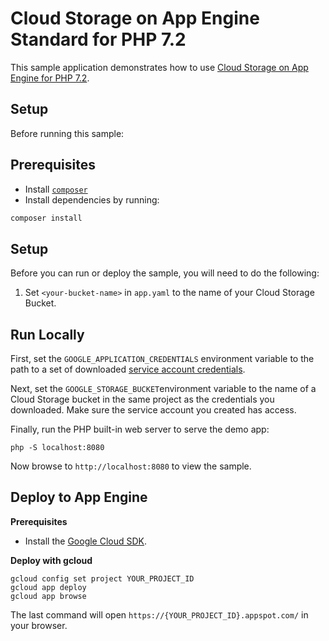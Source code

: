# Cloud Storage on App Engine Standard for PHP 7.2

This sample application demonstrates how to use [Cloud Storage on App Engine for PHP 7.2](https://cloud.google.com/appengine/docs/standard/php7/using-cloud-storage).

## Setup

Before running this sample:

## Prerequisites

- Install [`composer`](https://getcomposer.org)
- Install dependencies by running:

```sh
composer install
```

## Setup

Before you can run or deploy the sample, you will need to do the following:

1. Set `<your-bucket-name>` in `app.yaml` to the name of your Cloud Storage Bucket.

## Run Locally

First, set the `GOOGLE_APPLICATION_CREDENTIALS` environment variable to the
path to a set of downloaded
[service account credentials](https://cloud.google.com/docs/authentication/production#obtaining_and_providing_service_account_credentials_manually).

Next, set the `GOOGLE_STORAGE_BUCKET`environment variable to the name of a
Cloud Storage bucket in the same project as the credentials you downloaded. 
Make sure the service account you created has access.

Finally, run the PHP built-in web server to serve the demo app:

```
php -S localhost:8080
```

Now browse to `http://localhost:8080` to view the sample.

## Deploy to App Engine

**Prerequisites**

- Install the [Google Cloud SDK](https://developers.google.com/cloud/sdk/).

**Deploy with gcloud**

```
gcloud config set project YOUR_PROJECT_ID
gcloud app deploy
gcloud app browse
```

The last command will open `https://{YOUR_PROJECT_ID}.appspot.com/`
in your browser.
